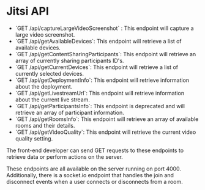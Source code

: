 <h1>Jitsi API</h1>
<ul>
<li> `GET /api/captureLargeVideoScreenshot` : This endpoint will capture a large video screenshot. </li>
<li> `GET /api/getAvailableDevices`: This endpoint will retrieve a list of available devices. </li>
<li> `GET /api/getContentSharingParticipants`: This endpoint will retrieve an array of currently sharing participants ID's. </li>
<li> `GET /api/getCurrentDevices`: This endpoint will retrieve a list of currently selected devices. </li>
<li> `GET /api/getDeploymentInfo`: This endpoint will retrieve information about the deployment. </li>
<li> `GET /api/getLivestreamUrl`: This endpoint will retrieve information about the current live stream. </li>
<li> `GET /api/getParticipantsInfo`: This endpoint is deprecated and will retrieve an array of participant information. </li>
<li> `GET /api/getRoomsInfo`: This endpoint will retrieve an array of available rooms and their details. </li>
<li> `GET /api/getVideoQuality`: This endpoint will retrieve the current video quality setting. </li>
</ul>
The front-end developer can send GET requests to these endpoints to retrieve data or perform actions on the server.

These endpoints are all available on the server running on port 4000. Additionally, there is a socket.io endpoint that handles the join and disconnect events when a user connects or disconnects from a room.

